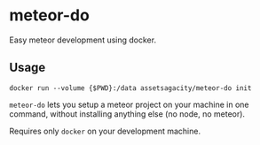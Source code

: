 # meteor-do

Easy meteor development using docker.

## Usage

`docker run --volume {$PWD}:/data assetsagacity/meteor-do init`

`meteor-do` lets you setup a meteor project on your machine in one command,
without installing anything else (no node, no meteor).

Requires only `docker` on your development machine.